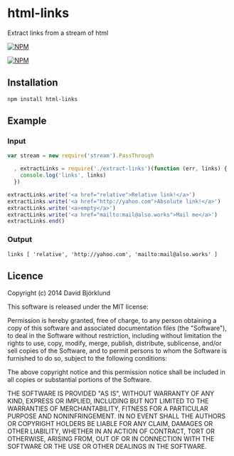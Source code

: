 # html-links

Extract links from a stream of html

[![NPM](https://nodei.co/npm/html-links.png?downloads&stars)](https://nodei.co/npm/html-links/)

[![NPM](https://nodei.co/npm-dl/html-links.png)](https://nodei.co/npm/html-links/)

## Installation

```
npm install html-links
```

## Example

### Input

```javascript
var stream = new require('stream').PassThrough

  , extractLinks = require('./extract-links')(function (err, links) {
    console.log('links', links)
  })

extractLinks.write('<a href="relative">Relative link!</a>')
extractLinks.write('<a href="http://yahoo.com">Absolute link!</a>')
extractLinks.write('<a>empty</a>')
extractLinks.write('<a href="mailto:mail@also.works">Mail me</a>')
extractLinks.end()
```

### Output

```
links [ 'relative', 'http://yahoo.com', 'mailto:mail@also.works' ]
```

## Licence

Copyright (c) 2014 David Björklund

This software is released under the MIT license:

Permission is hereby granted, free of charge, to any person obtaining a copy
of this software and associated documentation files (the "Software"), to deal
in the Software without restriction, including without limitation the rights
to use, copy, modify, merge, publish, distribute, sublicense, and/or sell
copies of the Software, and to permit persons to whom the Software is
furnished to do so, subject to the following conditions:

The above copyright notice and this permission notice shall be included in
all copies or substantial portions of the Software.

THE SOFTWARE IS PROVIDED "AS IS", WITHOUT WARRANTY OF ANY KIND, EXPRESS OR
IMPLIED, INCLUDING BUT NOT LIMITED TO THE WARRANTIES OF MERCHANTABILITY,
FITNESS FOR A PARTICULAR PURPOSE AND NONINFRINGEMENT. IN NO EVENT SHALL THE
AUTHORS OR COPYRIGHT HOLDERS BE LIABLE FOR ANY CLAIM, DAMAGES OR OTHER
LIABILITY, WHETHER IN AN ACTION OF CONTRACT, TORT OR OTHERWISE, ARISING FROM,
OUT OF OR IN CONNECTION WITH THE SOFTWARE OR THE USE OR OTHER DEALINGS IN
THE SOFTWARE.
